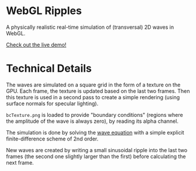 WebGL Ripples
=============

A physically realistic real-time simulation of (transversal) 2D waves in WebGL.

[Check out the live demo!](http://m-ender.github.io/webgl-ripples)


Technical Details
=================

The waves are simulated on a square grid in the form of a texture on the GPU. Each frame, the texture is updated based on the last two frames. Then this texture is used in a second pass to create a simple rendering (using surface normals for specular lighting).

`bcTexture.png` is loaded to provide "boundary conditions" (regions where the amplitude of the wave is always zero), by reading its alpha channel.

The simulation is done by solving the [wave equation](https://en.wikipedia.org/wiki/Wave_equation) with a simple explicit finite-difference scheme of 2nd order.

New waves are created by writing a small sinusoidal ripple into the last two frames (the second one slightly larger than the first) before calculating the next frame.
